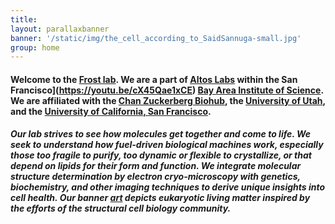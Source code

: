 ```yaml
---
title: 
layout: parallaxbanner
banner: '/static/img/the_cell_according_to_SaidSannuga-small.jpg'
group: home
---
```


#### Welcome to the **[Frost lab](https://scholar.google.com/citations?user=QHQFeWwAAAAJ)**. We are a part of **[Altos Labs](https://altoslabs.com/)** within the **San Francisco](https://youtu.be/cX45Qae1xCE)** **[Bay Area Institute of Science](https://altoslabs.com/team/principal-investigators-bay-area/adam-frost/)**. We are affiliated with the **[Chan Zuckerberg Biohub](https://www.czbiohub.org/people/investigators/adam-frost-md-phd/)**, the **[University of Utah](https://medicine.utah.edu/biochemistry/)**, and the **[University of California, San Francisco](https://biophysics.ucsf.edu/people/faculty)**.

##### Our lab strives to see how molecules get together and come to life. We seek to understand how fuel-driven biological machines work, especially those too fragile to purify, too dynamic or flexible to crystallize, or that depend on lipids for their form and function. We integrate molecular structure determination by electron cryo-microscopy with genetics, biochemistry, and other imaging techniques to derive unique insights into cell health. Our banner **[art](http://www.cellscape.co.uk)** depicts eukaryotic living matter inspired by the efforts of the structural cell biology community.
